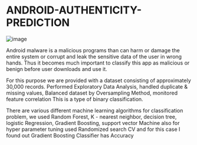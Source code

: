 # ANDROID-AUTHENTICITY-PREDICTION
![image](https://github.com/kunalNbadgujar/ANDROID-AUTHENTICITY-PREDICTION/assets/117185795/b20bf6cd-c2a6-4c25-8834-ca75528c89f7)

Android malware is a malicious programs than can harm or damage the entire system or corrupt and leak the sensitive data of the user in wrong hands. Thus it becomes much important to classify this app as malicious or benign before user downloads and use it.

For this purpose we are provided with a dataset consisting of approximately 30,000 records. Performed Exploratory Data Analysis, handled duplicate & missing values, Balanced dataset by Oversampling Method, monitored feature correlation This is a type of binary classification. 

There are various different machine learning algorithms for classification problem, we used Random Forest, K - nearest neighbor, decision tree, logistic Regression, Gradient Boosting, support vector Machine also for hyper parameter tuning used Randomized search CV and for this case I found out Gradient Boosting Classifier has Accuracy
